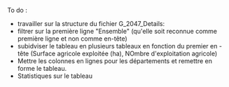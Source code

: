 To do :
- travailler sur la structure du fichier G_2047_Details: 
- filtrer sur la première ligne "Ensemble" (qu'elle soit reconnue comme première ligne et non comme en-tête)
- subidviser le tableau en plusieurs tableaux en fonction du premier en -tête (Surface agricole exploitée (ha), NOmbre d'exploitation agricole)
- Mettre les colonnes en lignes pour les départements et remettre en forme le tableau.
- Statistiques sur le tableau